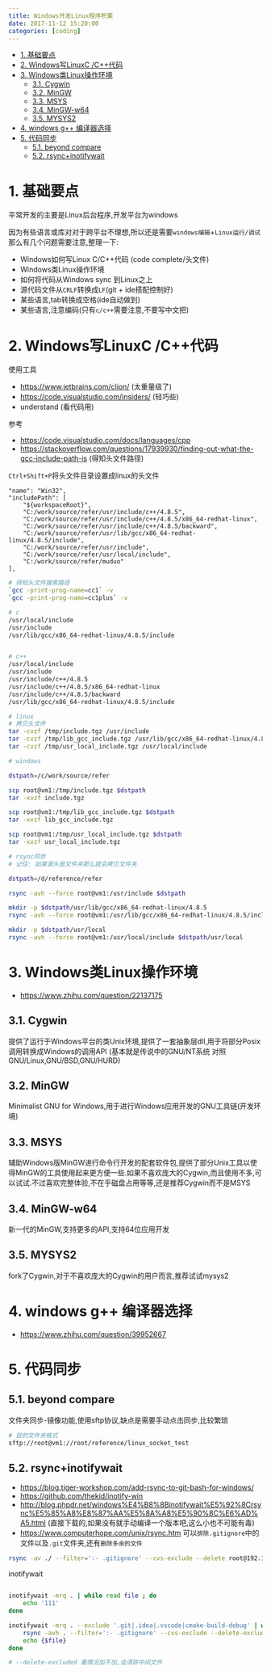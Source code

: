 ```yaml
---
title: Windows开发Linux程序积累
date: 2017-11-12 15:20:00
categories: [coding]
---
```


<!-- TOC -->

- [1. 基础要点](#1-基础要点)
- [2. Windows写LinuxC /C++代码](#2-windows写linuxc-c代码)
- [3. Windows类Linux操作环境](#3-windows类linux操作环境)
    - [3.1. Cygwin](#31-cygwin)
    - [3.2. MinGW](#32-mingw)
    - [3.3. MSYS](#33-msys)
    - [3.4. MinGW-w64](#34-mingw-w64)
    - [3.5. MYSYS2](#35-mysys2)
- [4. windows g++ 编译器选择](#4-windows-g-编译器选择)
- [5. 代码同步](#5-代码同步)
    - [5.1. beyond compare](#51-beyond-compare)
    - [5.2. rsync+inotifywait](#52-rsyncinotifywait)

<!-- /TOC -->


<a id="markdown-1-基础要点" name="1-基础要点"></a>
# 1. 基础要点

平常开发的主要是Linux后台程序,开发平台为windows

因为有些语言或库对对于跨平台不理想,所以还是需要`windows编辑`+`Linux运行/调试`那么有几个问题需要注意,整理一下:

* Windows如何写Linux C/C++代码 (code complete/头文件)
* Windows类Linux操作环境
* 如何将代码从Windows sync 到Linux之上
* 源代码文件从`CRLF`转换成`LF`(git + ide搭配控制好)
* 某些语言,tab转换成空格(ide自动做到)
* 某些语言,注意编码(只有`c/c++`需要注意,不要写中文把)

<a id="markdown-2-windows写linuxc-c代码" name="2-windows写linuxc-c代码"></a>
# 2. Windows写LinuxC /C++代码

使用工具
* https://www.jetbrains.com/clion/ (太重量级了)
* https://code.visualstudio.com/insiders/ (轻巧些)
* understand (看代码用)

参考
* https://code.visualstudio.com/docs/languages/cpp
* https://stackoverflow.com/questions/17939930/finding-out-what-the-gcc-include-path-is (得知头文件路径)

`Ctrl+Shift+P`将头文件目录设置成linux的头文件

```
"name": "Win32",
"includePath": [
    "${workspaceRoot}",
    "C:/work/source/refer/usr/include/c++/4.8.5",
    "C:/work/source/refer/usr/include/c++/4.8.5/x86_64-redhat-linux",
    "C:/work/source/refer/usr/include/c++/4.8.5/backward",
    "C:/work/source/refer/usr/lib/gcc/x86_64-redhat-linux/4.8.5/include",
    "C:/work/source/refer/usr/include",
    "C:/work/source/refer/usr/local/include",
    "C:/work/source/refer/muduo"
],
```

```bash
# 得知头文件搜索路径
`gcc -print-prog-name=cc1` -v
`gcc -print-prog-name=cc1plus` -v

# c
/usr/local/include
/usr/include
/usr/lib/gcc/x86_64-redhat-linux/4.8.5/include


# c++
/usr/local/include
/usr/include
/usr/include/c++/4.8.5
/usr/include/c++/4.8.5/x86_64-redhat-linux
/usr/include/c++/4.8.5/backward
/usr/lib/gcc/x86_64-redhat-linux/4.8.5/include

# linux
# 拷贝头文件
tar -cvzf /tmp/include.tgz /usr/include
tar -cvzf /tmp/lib_gcc_include.tgz /usr/lib/gcc/x86_64-redhat-linux/4.8.5/include
tar -cvzf /tmp/usr_local_include.tgz /usr/local/include

# windows

dstpath=/c/work/source/refer

scp root@vm1:/tmp/include.tgz $dstpath
tar -xvzf include.tgz

scp root@vm1:/tmp/lib_gcc_include.tgz $dstpath
tar -xvzf lib_gcc_include.tgz

scp root@vm1:/tmp/usr_local_include.tgz $dstpath
tar -xvzf usr_local_include.tgz
```

```bash
# rsync同步
# 记住: 如果源头是文件夹那么就会拷贝文件夹

dstpath=/d/reference/refer

rsync -avh --force root@vm1:/usr/include $dstpath

mkdir -p $dstpath/usr/lib/gcc/x86_64-redhat-linux/4.8.5
rsync -avh --force root@vm1:/usr/lib/gcc/x86_64-redhat-linux/4.8.5/include $dstpath/usr/lib/gcc/x86_64-redhat-linux/4.8.5

mkdir -p $dstpath/usr/local
rsync -avh --force root@vm1:/usr/local/include $dstpath/usr/local
```

<a id="markdown-3-windows类linux操作环境" name="3-windows类linux操作环境"></a>
# 3. Windows类Linux操作环境

* https://www.zhihu.com/question/22137175

<a id="markdown-31-cygwin" name="31-cygwin"></a>
## 3.1. Cygwin
提供了运行于Windows平台的类Unix环境,提供了一套抽象层dll,用于将部分Posix调用转换成Windows的调用API (基本就是传说中的GNU/NT系统 对照GNU/Linux,GNU/BSD,GNU/HURD)

<a id="markdown-32-mingw" name="32-mingw"></a>
## 3.2. MinGW
Minimalist GNU for Windows,用于进行Windows应用开发的GNU工具链(开发环境)

<a id="markdown-33-msys" name="33-msys"></a>
## 3.3. MSYS
辅助Windows版MinGW进行命令行开发的配套软件包,提供了部分Unix工具以使得MinGW的工具使用起来更方便一些.如果不喜欢庞大的Cygwin,而且使用不多,可以试试.不过喜欢完整体验,不在乎磁盘占用等等,还是推荐Cygwin而不是MSYS

<a id="markdown-34-mingw-w64" name="34-mingw-w64"></a>
## 3.4. MinGW-w64

新一代的MinGW,支持更多的API,支持64位应用开发

<a id="markdown-35-mysys2" name="35-mysys2"></a>
## 3.5. MYSYS2

fork了Cygwin,对于不喜欢庞大的Cygwin的用户而言,推荐试试mysys2

<a id="markdown-4-windows-g-编译器选择" name="4-windows-g-编译器选择"></a>
# 4. windows g++ 编译器选择
* https://www.zhihu.com/question/39952667

<a id="markdown-5-代码同步" name="5-代码同步"></a>
# 5. 代码同步

<a id="markdown-51-beyond-compare" name="51-beyond-compare"></a>
## 5.1. beyond compare
文件夹同步-镜像功能,使用sftp协议,缺点是需要手动点击同步,比较繁琐

```bash
# 目的文件夹格式
sftp://root@vm1://root/reference/linux_socket_test
```

<a id="markdown-52-rsyncinotifywait" name="52-rsyncinotifywait"></a>
## 5.2. rsync+inotifywait

* https://blog.tiger-workshop.com/add-rsync-to-git-bash-for-windows/
* https://github.com/thekid/inotify-win
* http://blog.phpdr.net/windows%E4%B8%8Binotifywait%E5%92%8Crsync%E5%85%A8%E8%87%AA%E5%8A%A8%E5%90%8C%E6%AD%A5.html (直接下载的,如果没有就手动编译一个版本吧,这么小也不可能有毒)
* https://www.computerhope.com/unix/rsync.htm
可以`排除.gitignore`中的文件以及`.git`文件夹,还有`删除多余的文件`
```bash
rsync -av ./ --filter=':- .gitignore' --cvs-exclude --delete root@192.168.198.130:/root/reference/linux_socket_test
```

inotifywait
```bash

inotifywait -mrq . | while read file ; do
    echo '111'
done

inotifywait -mrq . --exclude '.git|.idea|.vscode|cmake-build-debug' | while read file ; do
    rsync -avh . --filter=':- .gitignore' --cvs-exclude --delete-excluded --force root@vm1:/root/reference/linux_socket_test
    echo {$file}
done

# --delete-excluded 看情况加不加,会清除中间文件
```
